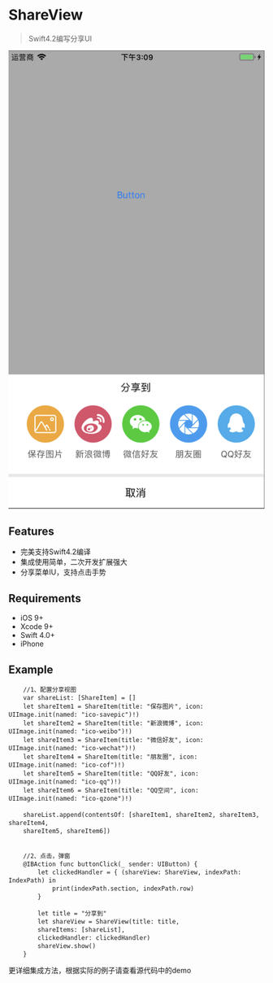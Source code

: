 # ShareView

>Swift4.2编写分享UI

![test.jpg](https://github.com/Nick-Hoper/ShareView/blob/master/test.jpg)


## Features

- 完美支持Swift4.2编译
- 集成使用简单，二次开发扩展强大
- 分享菜单IU，支持点击手势


## Requirements

- iOS 9+
- Xcode 9+
- Swift 4.0+
- iPhone

## Example

        //1、配置分享视图
        var shareList: [ShareItem] = []
        let shareItem1 = ShareItem(title: "保存图片", icon: UIImage.init(named: "ico-savepic")!)
        let shareItem2 = ShareItem(title: "新浪微博", icon: UIImage.init(named: "ico-weibo")!)
        let shareItem3 = ShareItem(title: "微信好友", icon: UIImage.init(named: "ico-wechat")!)
        let shareItem4 = ShareItem(title: "朋友圈", icon: UIImage.init(named: "ico-cof")!)
        let shareItem5 = ShareItem(title: "QQ好友", icon: UIImage.init(named: "ico-qq")!)
        let shareItem6 = ShareItem(title: "QQ空间", icon: UIImage.init(named: "ico-qzone")!)
        
        shareList.append(contentsOf: [shareItem1, shareItem2, shareItem3, shareItem4,
        shareItem5, shareItem6])
        
        
        //2、点击，弹窗
        @IBAction func buttonClick(_ sender: UIButton) {
            let clickedHandler = { (shareView: ShareView, indexPath: IndexPath) in
                print(indexPath.section, indexPath.row)
            }
        
            let title = "分享到"
            let shareView = ShareView(title: title,
            shareItems: [shareList],
            clickedHandler: clickedHandler)
            shareView.show()
        }
        
更详细集成方法，根据实际的例子请查看源代码中的demo



